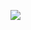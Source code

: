 ![](https://github-readme-stats.vercel.app/api?username=neutree&show_icons=true&title_color=009688&text_color=586069&icon_color=0366d6&bg_color=fff&include_all_commits=true&count_private=true&hide_title=true)
